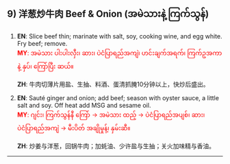 ## 9) 洋葱炒牛肉 Beef & Onion (အမဲသားနဲ့ ကြက်သွန်)

1. **EN**: Slice beef thin; marinate with salt, soy, cooking wine, and egg white. Fry beef; remove.  
<span style="color:red">   **MY**: အမဲသား ပါးပါးလှီး၊ ဆား၊ ပဲငံပြာရည်အကျဲ၊ ဟင်းချက်အရက်၊ ကြက်ဥအကာ နဲ့ နှပ်၊ ကြော်ပြီး ဆယ်။  </span>

   **ZH**: 牛肉切薄片用盐、生抽、料酒、蛋清抓腌10分钟以上，快炒后盛出。

2. **EN**: Sauté ginger and onion; add beef; season with oyster sauce, a little salt and soy. Off heat add MSG and sesame oil.  
<span style="color:red">   **MY**: ဂျင်း၊ ကြက်သွန်နီ ကြော် → အမဲသား ထည့် → ပဲငံပြာရည်အပျစ်၊ ဆား၊ ပဲငံပြာရည်အကျဲ → မီးပိတ် အချိုမှုန့်၊ နှမ်းဆီ။  </span>

   **ZH**: 炒姜与洋葱，回锅牛肉；加蚝油、少许盐与生抽；关火加味精与香油。

---

<a id="r10"></a>

